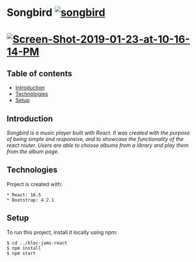 # Songbird  <a href="https://imgbb.com/"><img src="https://i.ibb.co/QprGx8D/songbird.png" alt="songbird" border="0"></a>

# <a href="https://ibb.co/dQ0tWYj"><img src="https://i.ibb.co/p3vQ0Fb/Screen-Shot-2019-01-23-at-10-16-14-PM.png" alt="Screen-Shot-2019-01-23-at-10-16-14-PM" border="0"></a>

## Table of contents
* [Introduction](#introduction)
* [Technologies](#technologies)
* [Setup](#setup)

## Introduction
*Songbird is a music player built with React. It was created with the purpose of being simple and responsive, and to showcase the functionality of the react router. Users are able to choose albums from a library and play them from the album page.*
	
## Technologies
Project is created with:

```
* React: 16.5
* Bootstrap: 4.2.1
```
	
## Setup
To run this project, install it locally using npm:

```
$ cd ../bloc-jams-react
$ npm install
$ npm start
```
